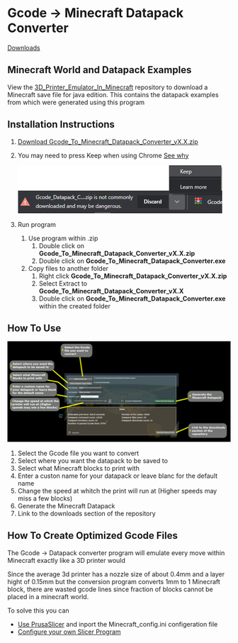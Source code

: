 # Gcode -> Minecraft Datapack Converter

[Downloads](https://github.com/MrJohnWeez/gcode_to_minecraft_datapack_converter/releases)

## Minecraft World and Datapack Examples

View the [3D_Printer_Emulator_In_Minecraft](https://github.com/MrJohnWeez/3D_Printer_Emulator_In_Minecraft/releases?raw=true "3D_Printer_Emulator_In_Minecraft") repository to download a Minecraft save file for java edition. This contains the datapack examples from which were generated using this program

## Installation Instructions

1. [Download Gcode_To_Minecraft_Datapack_Converter_vX.X.zip](https://github.com/MrJohnWeez/gcode_to_minecraft_datapack_converter/releases)
2. You may need to press Keep when using Chrome [See why](https://support.google.com/webmasters/thread/23193211?hl=en&msgid=24301018)

    ![Ignore Warning](Resources\Images\Screenshots\Errors\DownloadWarning.png)
3. Run program
   1. Use program within .zip
      1. Double click on **Gcode_To_Minecraft_Datapack_Converter_vX.X.zip**
      2. Double click on **Gcode_To_Minecraft_Datapack_Converter.exe**
   2. Copy files to another folder
      1. Right click **Gcode_To_Minecraft_Datapack_Converter_vX.X.zip**
      2. Select Extract to **Gcode_To_Minecraft_Datapack_Converter_vX.X**
      3. Double click on **Gcode_To_Minecraft_Datapack_Converter.exe** within the created folder

## How To Use

![Help Guide](Resources\Images\Screenshots\Gcode_To_Datapack_Converter\HelpGuide.png?raw=true "Help Guide")

1. Select the Gcode file you want to convert
2. Select where you want the datapack to be saved to
3. Select what Minecraft blocks to print with
4. Enter a custon name for your datapack or leave blanc for the default name
5. Change the speed at whitch the print will run at (Higher speeds may miss a few blocks)
6. Generate the Minecraft Datapack
7. Link to the downloads section of the repository

## How To Create Optimized Gcode Files

The Gcode -> Datapack converter program will emulate every move within Minecraft exactly like a 3D printer would

Since the average 3d printer has a nozzle size of about 0.4mm and a layer hight of 0.15mm but the conversion program converts 1mm to 1 Minecraft block, there are wasted gcode lines since fraction of blocks cannot be placed in a minecraft world.

To solve this you can

- [Use PrusaSlicer](Conversion%20Examples\Using_PrusaSlicer.md) and inport the Minecraft_config.ini configeration file
- [Configure your own Slicer Program](Conversion%20Examples\Slicer_Config_Settings.md)
